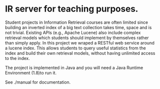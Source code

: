 # IR server for teaching purposes.

Student projects in Information Retrieval courses are often limited since building an inverted index of a big text collection takes time, space and is not trivial. Existing APIs (e.g., Apache Lucene) also include complex retrieval models which students should implement by themselves rather than simply apply. In this project we wraped a RESTful web service around a lucene index. This allows students to query useful statistics from the index and build their own retrieval models, without having unlimited access to the index. 

The project is implemented in Java and you will need a Java Runtime Environment (1.8)to run it.

See ./manual for documentation.
